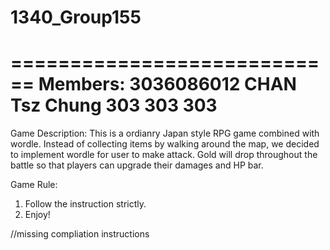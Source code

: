 # 1340_Group155

============================
Members: 
3036086012 CHAN Tsz Chung
303
303
303
============================

Game Description:
This is a ordianry Japan style RPG game combined with wordle.
Instead of collecting items by walking around the map, we decided to implement wordle for user to make attack.
Gold will drop throughout the battle so that players can upgrade their damages and HP bar.

Game Rule:
1. Follow the instruction strictly.
2. Enjoy!

//missing compliation instructions

